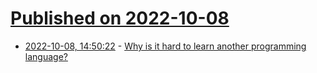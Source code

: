 # [Published on 2022-10-08](index.md)

* [2022-10-08, 14:50:22](https://lobste.rs/s/gvfpzb/why_is_it_hard_learn_another_programming) - [Why is it hard to learn another programming language?](https://austinhenley.com/blog/learnanotherpl.html)
